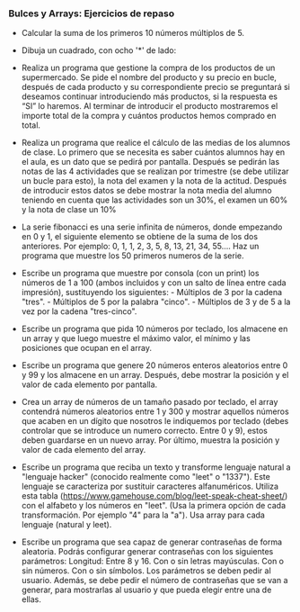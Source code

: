 ### Bulces y Arrays: Ejercicios de repaso

* Calcular la suma de los primeros 10 números múltiplos de 5.

* Dibuja un cuadrado, con ocho '*' de lado:
    
* Realiza un programa que gestione la compra de los productos de un
supermercado. Se pide el nombre del producto y su precio en bucle, después
de cada producto y su correspondiente precio se preguntará si deseamos
continuar introduciendo más productos, si la respuesta es “SI” lo haremos. Al
terminar de introducir el producto mostraremos el importe total de la compra
y cuántos productos hemos comprado en total.

* Realiza un programa que realice el cálculo de las medias de los alumnos
de clase. Lo primero que se necesita es saber cuántos alumnos hay en el
aula, es un dato que se pedirá por pantalla. Después se pedirán las notas
de las 4 actividades que se realizan por trimestre (se debe utilizar un bucle
para esto), la nota del examen y la nota de la actitud. Después de
introducir estos datos se debe mostrar la nota media del alumno teniendo
en cuenta que las actividades son un 30%, el examen un 60% y la nota de clase
un 10%

* La serie fibonacci es una serie infinita de números, donde empezando en 0 y 1, el siguiente elemento se obtiene de la suma de los dos anteriores. 
 Por ejemplo: 0, 1, 1, 2, 3, 5, 8, 13, 21, 34, 55…. Haz un programa que muestre los 50 primeros numeros de la serie.

* Escribe un programa que muestre por consola (con un print) los números de 1 a 100 (ambos incluidos y con un salto de línea entre cada impresión), sustituyendo los siguientes: - Múltiplos de 3 por la cadena "tres". - Múltiplos de 5 por la palabra "cinco". - Múltiplos de 3 y de 5 a la vez por la cadena "tres-cinco".

* Escribe un programa que pida 10 números por teclado, los almacene en un array y que luego muestre el máximo valor, el mínimo y las posiciones que ocupan en el array.

* Escribe un programa que genere 20 números enteros aleatorios entre 0 y 99 y los almacene en un array. Después, debe mostrar la posición y el valor de cada elemento por pantalla.

* Crea un array de números de un tamaño pasado por teclado, el array contendrá números aleatorios entre 1 y 300 y mostrar aquellos números que acaben en un dígito que nosotros le indiquemos por teclado (debes controlar que se introduce un numero correcto. Entre 0 y 9), estos deben guardarse en un nuevo array. Por último, muestra la posición y valor de cada elemento del array.

* Escribe un programa que reciba un texto y transforme lenguaje natural a "lenguaje hacker" (conocido realmente como "leet" o "1337"). Este lenguaje
se caracteriza por sustituir caracteres alfanuméricos. Utiliza esta tabla (https://www.gamehouse.com/blog/leet-speak-cheat-sheet/) con el alfabeto y los números en "leet". (Usa la primera opción de cada transformación. Por ejemplo "4" para la "a"). Usa array para cada lenguaje (natural y leet).

* Escribe un programa que sea capaz de generar contraseñas de forma aleatoria. Podrás configurar generar contraseñas con los siguientes parámetros:
 Longitud: Entre 8 y 16. Con o sin letras mayúsculas. Con o sin números. Con o sin símbolos. Los parámetros se deben pedir al usuario. Además, se debe pedir el número de contraseñas que se van a generar, para mostrarlas al usuario y que pueda elegir entre una de ellas.

